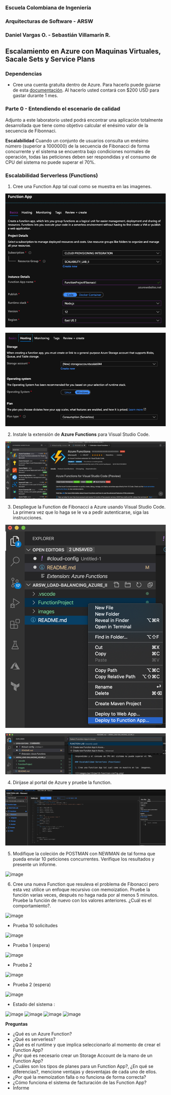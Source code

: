 ### Escuela Colombiana de Ingeniería
### Arquitecturas de Software - ARSW
### Daniel Vargas O. - Sebastián Villamarín R.

## Escalamiento en Azure con Maquinas Virtuales, Sacale Sets y Service Plans

### Dependencias
* Cree una cuenta gratuita dentro de Azure. Para hacerlo puede guiarse de esta [documentación](https://azure.microsoft.com/en-us/free/search/?&ef_id=Cj0KCQiA2ITuBRDkARIsAMK9Q7MuvuTqIfK15LWfaM7bLL_QsBbC5XhJJezUbcfx-qAnfPjH568chTMaAkAsEALw_wcB:G:s&OCID=AID2000068_SEM_alOkB9ZE&MarinID=alOkB9ZE_368060503322_%2Bazure_b_c__79187603991_kwd-23159435208&lnkd=Google_Azure_Brand&dclid=CjgKEAiA2ITuBRDchty8lqPlzS4SJAC3x4k1mAxU7XNhWdOSESfffUnMNjLWcAIuikQnj3C4U8xRG_D_BwE). Al hacerlo usted contará con $200 USD para gastar durante 1 mes.

### Parte 0 - Entendiendo el escenario de calidad

Adjunto a este laboratorio usted podrá encontrar una aplicación totalmente desarrollada que tiene como objetivo calcular el enésimo valor de la secuencia de Fibonnaci.

**Escalabilidad**
Cuando un conjunto de usuarios consulta un enésimo número (superior a 1000000) de la secuencia de Fibonacci de forma concurrente y el sistema se encuentra bajo condiciones normales de operación, todas las peticiones deben ser respondidas y el consumo de CPU del sistema no puede superar el 70%.

### Escalabilidad Serverless (Functions)

1. Cree una Function App tal cual como se muestra en las  imagenes.

![](images/part3/part3-function-config.png)

![](images/part3/part3-function-configii.png)

2. Instale la extensión de **Azure Functions** para Visual Studio Code.

![](images/part3/part3-install-extension.png)

3. Despliegue la Function de Fibonacci a Azure usando Visual Studio Code. La primera vez que lo haga se le va a pedir autenticarse, siga las instrucciones.

![](images/part3/part3-deploy-function-1.png)

![](images/part3/part3-deploy-function-2.png)

4. Dirijase al portal de Azure y pruebe la function.

![](images/part3/part3-test-function.png)

5. Modifique la coleción de POSTMAN con NEWMAN de tal forma que pueda enviar 10 peticiones concurrentes. Verifique los resultados y presente un informe.

![image](https://user-images.githubusercontent.com/37603257/115748717-0ae48800-a35c-11eb-903c-1c95f9947920.png)


6. Cree una nueva Function que resuleva el problema de Fibonacci pero esta vez utilice un enfoque recursivo con memoization. Pruebe la función varias veces, después no haga nada por al menos 5 minutos. Pruebe la función de nuevo con los valores anteriores. ¿Cuál es el comportamiento?.

![image](https://user-images.githubusercontent.com/37603257/115750571-ebe6f580-a35d-11eb-822e-dc5513155371.png)

  - Prueba 10 solicitudes
  
  ![image](https://user-images.githubusercontent.com/37603257/115750771-26e92900-a35e-11eb-8fad-d8fce4b97106.png)

  - Prueba 1 (espera)
  
  ![image](https://user-images.githubusercontent.com/37603257/115750912-484a1500-a35e-11eb-8988-5f481a5ce669.png)

  - Prueba 2

  ![image](https://user-images.githubusercontent.com/37603257/115751131-7c253a80-a35e-11eb-8a90-afc8dc59349d.png)

  - Prueba 2 (espera)

  ![image](https://user-images.githubusercontent.com/37603257/115751242-9d862680-a35e-11eb-874c-9d9943274c77.png)

  - Estado del sistema :

  ![image](https://user-images.githubusercontent.com/37603257/115752144-711eda00-a35f-11eb-8ece-8ff099eefcf9.png)
  ![image](https://user-images.githubusercontent.com/37603257/115752192-7c720580-a35f-11eb-808d-b49f4e14d127.png)
  ![image](https://user-images.githubusercontent.com/37603257/115752276-8dbb1200-a35f-11eb-9d15-ddb16a3ff650.png)
  ![image](https://user-images.githubusercontent.com/37603257/115752329-9875a700-a35f-11eb-89dc-fd4008ec2a47.png)
   
**Preguntas**

* ¿Qué es un Azure Function?
* ¿Qué es serverless?
* ¿Qué es el runtime y que implica seleccionarlo al momento de crear el Function App?
* ¿Por qué es necesario crear un Storage Account de la mano de un Function App?
* ¿Cuáles son los tipos de planes para un Function App?, ¿En qué se diferencias?, mencione ventajas y desventajas de cada uno de ellos.
* ¿Por qué la memoization falla o no funciona de forma correcta?
* ¿Cómo funciona el sistema de facturación de las Function App?
* Informe
